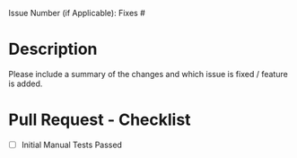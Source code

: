 Issue Number (if Applicable): Fixes #

# Description

Please include a summary of the changes and which issue is fixed / feature is added. 

# Pull Request - Checklist  

- [ ] Initial Manual Tests Passed
